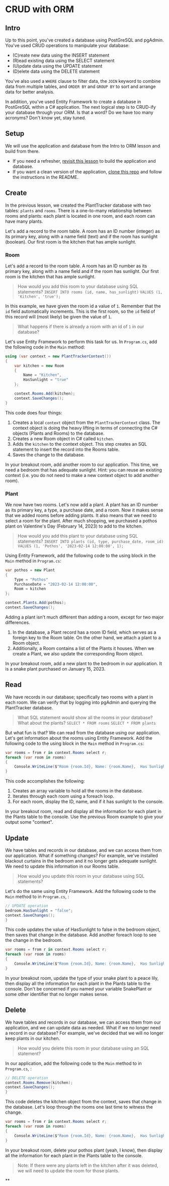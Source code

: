 # CRUD with ORM

## Intro

Up to this point, you've created a database using PostGreSQL and pgAdmin. You've used CRUD operations to manipulate your database:

-   (C)reate new data using the INSERT statement
-   (R)ead existing data using the SELECT statement
-   (U)pdate data using the UPDATE statement
-   (D)elete data using the DELETE statement

You've also used a `WHERE` clause to filter data, the `JOIN` keyword to combine data from multiple tables, and `ORDER BY` and `GROUP BY` to sort and arrange data for better analysis.

In addition, you've used Entity Framework to create a database in PostGreSQL within a C# application. The next logical step is to CRUD-ify your database through your ORM. Is that a word? Do we have too many acronyms? Don't know yet, stay tuned.

## Setup

We will use the application and database from the Intro to ORM lesson and build from there.

-   If you need a refresher, [revisit this lesson]() to build the application and database.    
-   If you want a clean version of the application, [clone this repo]() and follow the instructions in the README.

## Create

In the previous lesson, we created the PlantTracker database with two tables: `plants` and `rooms`. There is a one-to-many relationship between rooms and plants: each plant is located in one room, and each room can have many plants. 

Let's add a record to the room table. A room has an ID number (integer) as its primary key, along with a name field (text) and if the room has sunlight (boolean). Our first room is the kitchen that has ample sunlight.

### Room

Let's add a record to the room table. A room has an ID number as its primary key, along with a name field and if the room has sunlight. Our first room is the kitchen that has ample sunlight.

> How would you add this room to your database using SQL statements?
> `INSERT INTO rooms (id, name, has_sunlight)`
> `VALUES (1, 'Kitchen', 'true');`

In this example, we have given the room id a value of `1`. Remember that the `id` field automatically increments. This is the first room, so the `id` field of this record will (most likely) be given the value of `1`.

> What happens if there is already a room with an id of `1` in our database?

Let's use Entity Framework to perform this task for us. In `Program.cs`, add the following code in the `Main` method:

  

```c#
using (var context = new PlantTrackerContext())
{
	var kitchen = new Room
	{
		Name = "Kitchen",
		HasSunlight = "true"
	};

	context.Rooms.Add(kitchen);
	context.SaveChanges();
}
```

  

This code does four things:
1.  Creates a local `context` object from the `PlantTrackerContext` class. The context object is doing the heavy lifting in terms of connecting the C# objects (Plants and Rooms) to the database.    
2.  Creates a new Room object in C# called `kitchen`.    
3.  Adds the `kitchen` to the context object. This step creates an SQL statement to insert the record into the Rooms table.    
4.  Saves the change to the database.    

In your breakout room, add another room to our application. This time, we need a bedroom that has adequate sunlight. Hint: you can reuse an existing context (i.e. you do not need to make a new context object to add another room).  

### Plant

We now have two rooms. Let's now add a plant. A plant has an ID number as its primary key, a type, a purchase date, and a room. Now it makes sense that we added rooms before adding plants. It also means that we need to select a room for the plant. After much shopping, we purchased a pothos plant on Valentine's Day (February 14, 2023) to add to the kitchen.

> How would you add this plant to your database using SQL statements?
> `INSERT INTO plants (id, type, purchase_date, room_id)`
> `VALUES (1, 'Pothos', '2023-02-14 12:00:00', 1);`

Using Entity Framework, add the following code to the using block in the `Main` method in `Program.cs`:
  
```c#
var pothos = new Plant
{
	Type = "Pothos"
	PurchaseDate = "2023-02-14 12:00:00",
	Room = kitchen
};

context.Plants.Add(pothos);
context.SaveChanges();
```

  

Adding a plant isn't much different than adding a room, except for two major differences.
1.  In the database, a Plant record has a room ID field, which serves as a foreign key to the Room table. On the other hand, we attach a plant to a Room object.    
2.  Additionally, a Room contains a list of the Plants it houses. When we create a Plant, we also update the corresponding Room object.     

In your breakout room, add a new plant to the bedroom in our application. It is a snake plant purchased on January 15, 2023. 

## Read

We have records in our database; specifically two rooms with a plant in each room. We can verify that by logging into pgAdmin and querying the PlantTracker database.
  
> What SQL statement would show all the rooms in your database? What about the plants?
> `SELECT * FROM rooms`
> `SELECT * FROM plants` 

But what fun is that? We can read from the database using our application. Let's get information about the rooms using Entity Framework. Add the following code to the using block in the `Main` method in `Program.cs`:
  
```c#
var rooms = from r in context.Rooms select r;
foreach (var room in rooms)
{
	Console.WriteLine($"Room {room.Id}, Name: {room.Name},  Has Sunlight? {room.HasSunlight}");
}
```

This code accomplishes the following:

1.  Creates an array variable to hold all the rooms in the database.    
2.  Iterates through each room using a foreach loop.    
3.  For each room, display the ID, name, and if it has sunlight to the console.    

In your breakout room, read and display all the information for each plant in the Plants table to the console. Use the previous Room example to give your output some "context".

## Update

We have tables and records in our database, and we can access them from our application. What if something changes? For example, we've installed blackout curtains in the bedroom and it no longer gets adequate sunlight. We need to update this information in our Rooms table.  

> How would you update this room in your database using SQL statements?

Let's do the same using Entity Framework. Add the following code to the `Main` method to in `Program.cs`, :
  
```c#
// UPDATE operation
bedroom.HasSunlight = "false";
context.SaveChanges();
}
```

This code updates the value of HasSunlight to false in the bedroom object, then saves that change in the database. Add another foreach loop to see the change in the bedroom.

```c#
var rooms = from r in context.Rooms select r;
foreach (var room in rooms)
{
	Console.WriteLine($"Room {room.Id}, Name: {room.Name},  Has Sunlight? {room.HasSunlight}");
}
```

In your breakout room, update the type of your snake plant to a peace lily, then display all the information for each plant in the Plants table to the console. Don't be concerned if you named your variable SnakePlant or some other identifier that no longer makes sense.

## Delete

We have tables and records in our database, we can access them from our application, and we can update data as needed. What if we no longer need a record in our database? For example, we've decided that we will no longer keep plants in our kitchen.  

> How would you delete this room in your database using an SQL statement?

In our application, add the following code to the `Main` method to in `Program.cs`, : 

```c#
// DELETE operation
context.Rooms.Remove(kitchen);
context.SaveChanges();
}
```

This code deletes the kitchen object from the context, saves that change in the database. Let's loop through the rooms one last time to witness the change. 

```c#
var rooms = from r in context.Rooms select r;
foreach (var room in rooms)
{
	Console.WriteLine($"Room {room.Id}, Name: {room.Name},  Has Sunlight? {room.HasSunlight}");
}
```

In your breakout room, delete your pothos plant (yeah, I know), then display all the information for each plant in the Plants table to the console. 

> Note: If there were any plants left in the kitchen after it was deleted, we will need to update the room for those plants.

  
  
  
**